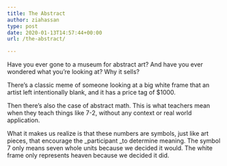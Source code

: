 ```yaml
---
title: The Abstract
author: ziahassan
type: post
date: 2020-01-13T14:57:44+00:00
url: /the-abstract/

---
```

Have you ever gone to a museum for abstract art? And have you ever wondered what you’re looking at? Why it sells?

There’s a classic meme of someone looking at a big white frame that an artist left intentionally blank, and it has a price tag of $1000. 

Then there’s also the case of abstract math. This is what teachers mean when they teach things like 7-2, without any context or real world application.

What it makes us realize is that these numbers are symbols, just like art pieces, that encourage the _participant _to determine meaning. The symbol 7 only means seven whole units because we decided it would. The white frame only represents heaven because we decided it did.
